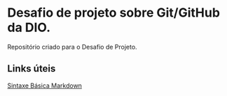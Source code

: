 # Desafio de projeto sobre Git/GitHub da DIO.
Repositório criado para o Desafio de Projeto.

## Links úteis
[Sintaxe Básica Markdown](https://www.markdownguide.org/basic-syntax/)

